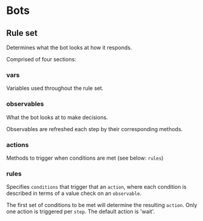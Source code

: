 # Bots

## Rule set

Determines what the bot looks at how it responds.

Comprised of four sections:

### vars

Variables used throughout the rule set.

### observables

What the bot looks at to make decisions.

Observables are refreshed each step by their corresponding methods.

### actions

Methods to trigger when conditions are met (see below: `rules`)

### rules

Specifies `conditions` that trigger that an `action`, where each condition is described in terms of a value check on an `observable`.

The first set of conditions to be met will determine the resulting `action`. Only one action is triggered per `step`. The default action is 'wait'.